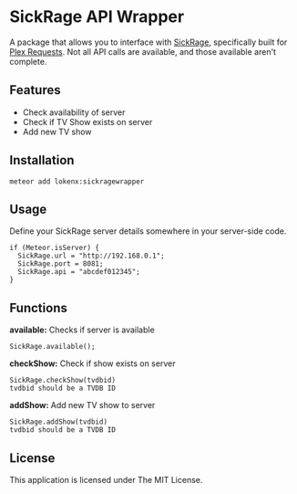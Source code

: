 # SickRage API Wrapper

A package that allows you to interface with [SickRage](http://www.sickrage.tv/), specifically built for [Plex Requests](https://github.com/lokenx/plexrequests-meteor/). Not all API calls are available, and those available aren't complete.

## Features
- Check availability of server
- Check if TV Show exists on server
- Add new TV show

## Installation

`meteor add lokenx:sickragewrapper`

## Usage

Define your SickRage server details somewhere in your server-side code.

    if (Meteor.isServer) {
      SickRage.url = "http://192.168.0.1";
      SickRage.port = 8081;
      SickRage.api = "abcdef012345";
    }

## Functions

**available:** Checks if server is available

    SickRage.available();

**checkShow:** Check if show exists on server

    SickRage.checkShow(tvdbid)
    tvdbid should be a TVDB ID

**addShow:** Add new TV show to server

    SickRage.addShow(tvdbid)
    tvdbid should be a TVDB ID

## License

This application is licensed under The MIT License.
